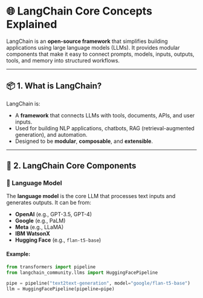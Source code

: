 # 🌐 LangChain Core Concepts Explained

LangChain is an **open-source framework** that simplifies building applications using large language models (LLMs). It provides modular components that make it easy to connect prompts, models, inputs, outputs, tools, and memory into structured workflows.

---

## 📦 1. What is LangChain?

LangChain is:
- A **framework** that connects LLMs with tools, documents, APIs, and user inputs.
- Used for building NLP applications, chatbots, RAG (retrieval-augmented generation), and automation.
- Designed to be **modular**, **composable**, and **extensible**.

---

## 🧠 2. LangChain Core Components

### 🔹 Language Model

The **language model** is the core LLM that processes text inputs and generates outputs. It can be from:
- **OpenAI** (e.g., GPT-3.5, GPT-4)
- **Google** (e.g., PaLM)
- **Meta** (e.g., LLaMA)
- **IBM WatsonX**
- **Hugging Face** (e.g., `flan-t5-base`)

#### Example:
```python
from transformers import pipeline
from langchain_community.llms import HuggingFacePipeline

pipe = pipeline("text2text-generation", model="google/flan-t5-base")
llm = HuggingFacePipeline(pipeline=pipe)
